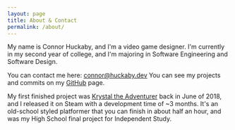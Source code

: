 ```yaml
---
layout: page
title: About & Contact
permalink: /about/
---
```


My name is Connor Huckaby, and I'm a video game designer.
I'm currently in my second year of college, and I'm majoring in Software Engineering and Software Design.

You can contact me here: <a href="mailto:connor@huckaby.dev">connor@huckaby.dev</a>
You can see my projects and commits on my [GitHub] page.

My first finished project was [Krystal the Adventurer] back in June of 2018, and I released it on Steam with a development time of ~3 months. It's an old-school styled platformer that you can finish in about half an hour, and was my High School final project for Independent Study.

[Krystal the Adventurer]: https://store.steampowered.com/app/848770/Krystal_the_Adventurer/
[GitHub]: https://github.com/floofs